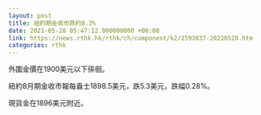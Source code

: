 ```yaml
---
layout: post
title: 紐約期金收市跌約0.3%
date: 2021-05-28 05:47:12.000000000 +08:00
link: https://news.rthk.hk/rthk/ch/component/k2/1593037-20210528.htm
categories: rthk
---
```


外圍金價在1900美元以下徘徊。

紐約8月期金收市報每盎士1898.5美元，跌5.3美元，跌幅0.28%。

現貨金在1896美元附近。
